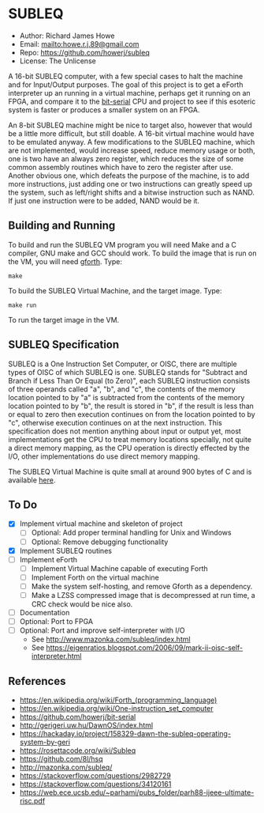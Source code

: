 # SUBLEQ

* Author: Richard James Howe
* Email: <mailto:howe.r.j.89@gmail.com>
* Repo: <https://github.com/howerj/subleq>
* License: The Unlicense

A 16-bit SUBLEQ computer, with a few special cases to halt the machine and
for Input/Output purposes. The goal of this project is to get a eForth
interpreter up an running in a virtual machine, perhaps get it running
on an FPGA, and compare it to the [bit-serial](https://github.com/howerj/bit-serial)
CPU and project to see if this esoteric system is faster or produces a
smaller system on an FPGA.

An 8-bit SUBLEQ machine might be nice to target also, however that would
be a little more difficult, but still doable. A 16-bit virtual machine
would have to be emulated anyway. A few modifications to the SUBLEQ machine,
which are not implemented, would increase speed, reduce memory usage or both,
one is two have an always zero register, which reduces the size of some
common assembly routines which have to zero the register after use. Another
obvious one, which defeats the purpose of the machine, is to add more
instructions, just adding one or two instructions can greatly speed up the
system, such as left/right shifts and a bitwise instruction such as NAND. If
just one instruction were to be added, NAND would be it.

## Building and Running

To build and run the SUBLEQ VM program you will need Make and a C compiler,
GNU make and GCC should work. To build the image that is run on the VM, you
will need [gforth](https://gforth.org/). Type:

	make

To build the SUBLEQ Virtual Machine, and the target image. Type:

	make run

To run the target image in the VM.

## SUBLEQ Specification

SUBLEQ is a One Instruction Set Computer, or OISC, there are multiple types
of OISC of which SUBLEQ is one. SUBLEQ stands for "Subtract and Branch if
Less Than Or Equal (to Zero)", each SUBLEQ instruction consists of three
operands called "a", "b", and "c", the contents of the memory location pointed
to by "a" is subtracted from the contents of the memory location pointed to
by "b", the result is stored in "b", if the result is less than or equal to
zero then execution continues on from the location pointed to by "c", otherwise
execution continues on at the next instruction. This specification does not
mention anything about input or output yet, most implementations get the CPU
to treat memory locations specially, not quite a direct memory mapping, as
the CPU operation is directly effected by the I/O, other implementations do
use direct memory mapping.

The SUBLEQ Virtual Machine is quite small at around 900 bytes of C and
is available [here](subleq.c).

## To Do

* [x] Implement virtual machine and skeleton of project
  * [ ] Optional: Add proper terminal handling for Unix and Windows
  * [ ] Optional: Remove debugging functionality
* [x] Implement SUBLEQ routines
* [ ] Implement eForth
  - [ ] Implement Virtual Machine capable of executing Forth
  - [ ] Implement Forth on the virtual machine
  - [ ] Make the system self-hosting, and remove Gforth as a dependency.
  - [ ] Make a LZSS compressed image that is decompressed at run time,
        a CRC check would be nice also.
* [ ] Documentation
* [ ] Optional: Port to FPGA
* [ ] Optional: Port and improve self-interpreter with I/O
  - See <http://www.mazonka.com/subleq/index.html>
  - See <https://eigenratios.blogspot.com/2006/09/mark-ii-oisc-self-interpreter.html>

## References

* <https://en.wikipedia.org/wiki/Forth_(programming_language)>
* <https://en.wikipedia.org/wiki/One-instruction_set_computer>
* <https://github.com/howerj/bit-serial>
* <http://gerigeri.uw.hu/DawnOS/index.html>
* <https://hackaday.io/project/158329-dawn-the-subleq-operating-system-by-geri>
* <https://rosettacode.org/wiki/Subleq>
* <https://github.com/8l/hsq>
* <http://mazonka.com/subleq/>
* <https://stackoverflow.com/questions/2982729>
* <https://stackoverflow.com/questions/34120161>
* <https://web.ece.ucsb.edu/~parhami/pubs_folder/parh88-ijeee-ultimate-risc.pdf>


